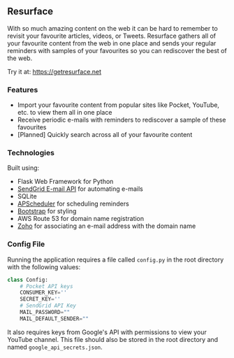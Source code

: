 Resurface
--
With so much amazing content on the web it can be hard to remember to revisit your favourite articles, videos, or Tweets. Resurface gathers all of your favourite content from the web in one place and sends your regular reminders with samples of your favourites so you can rediscover the best of the web.

Try it at: https://getresurface.net

### Features
* Import your favourite content from popular sites like Pocket, YouTube, etc. to view them all in one place
* Receive periodic e-mails with reminders to rediscover a sample of these favourites
* [Planned] Quickly search across all of your favourite content

### Technologies
Built using:
* Flask Web Framework for Python
* [SendGrid E-mail API](https://sendgrid.com/) for automating e-mails
* SQLite
* [APScheduler](https://apscheduler.readthedocs.io/en/stable/) for scheduling reminders
* [Bootstrap](https://getbootstrap.com/) for styling
* AWS Route 53 for domain name registration
* [Zoho](https://zoho.com) for associating an e-mail address with the domain name

### Config File
Running the application requires a file called ``config.py`` in the root directory with the following values:

```python
class Config:
    # Pocket API keys
    CONSUMER_KEY=''
    SECRET_KEY=''
    # SendGrid API Key
    MAIL_PASSWORD=""
    MAIL_DEFAULT_SENDER=""
```

It also requires keys from Google's API with permissions to view your YouTube channel. This file should also be stored in the root directory and named ``google_api_secrets.json``.
